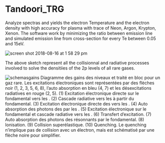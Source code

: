 # Tandoori_TRG
Analyze spectras and yields the electron Temperature and the electron density with high accuracy for plasma with trace of Neon, Argon, Krypton, Xenon. The software work by minimizing the ratio between emission line and simulated emission line from cross-section for every Te between 0.05 and 15eV.

![screen shot 2018-08-16 at 1 58 29 pm](https://user-images.githubusercontent.com/33142211/44225910-b0cba780-a15c-11e8-8ec9-e8a0d29f98c8.png)



The above sketch represent all the collisionnal and radiative processes involved to solve the densitiies of the 2p levels of all rare gases.

![schemasgains](https://user-images.githubusercontent.com/33142211/44153260-c0d811c8-a075-11e8-91fa-118bc9ac9c3e.png)
Diagramme des gains des niveaux  et  traité en bloc pour un gaz rare. Les excitations électroniques sont représentées par des flèches noir (1, 2, 3, 5, 6, 8), l’auto absorption en bleu (4, 7) et les désexcitations radiatives en rouge (2, 5). (1) Excitation électronique directe sur le fondamental vers les . (2) Cascade radiative vers les  à partir du fondamental. (3) Excitation électronique directe des  vers les . (4) Auto absorption des photons des  par les . (5) Excitation électronique sur le fondamental et cascade radiative vers les . (6) Transfert d’excitation. (7) Auto absorption des photons des résonnants par le fondamental. (8) Ionisation. (9) Collision superélastique. (10) Quenching. Le quenching n’implique pas de collision avec un électron, mais est schématisé par une flèche noire pour simplifier.
